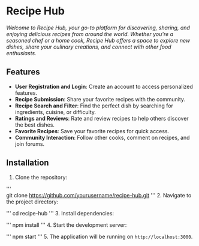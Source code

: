 # Recipe Hub
*Welcome to Recipe Hub, your go-to platform for discovering, sharing, and enjoying delicious recipes from around the world. Whether you're a seasoned chef or a home cook, Recipe Hub offers a space to explore new dishes, share your culinary creations, and connect with other food enthusiasts.*
## Features
- **User Registration and Login**: Create an account to access personalized features.
- **Recipe Submission**: Share your favorite recipes with the community.
- **Recipe Search and Filter**: Find the perfect dish by searching for ingredients, cuisine, or difficulty.
- **Ratings and Reviews**: Rate and review recipes to help others discover the best dishes.
- **Favorite Recipes**: Save your favorite recipes for quick access.
- **Community Interaction**: Follow other cooks, comment on recipes, and join forums.
## Installation
1. Clone the repository:

'''      
git clone https://github.com/yourusername/recipe-hub.git
'''
   2. Navigate to the project directory:

'''
cd recipe-hub
'''
   3. Install dependencies:

'''
npm install
'''
   4. Start the development server:

'''
npm start
'''
   5. The application will be running on `http://localhost:3000`.
